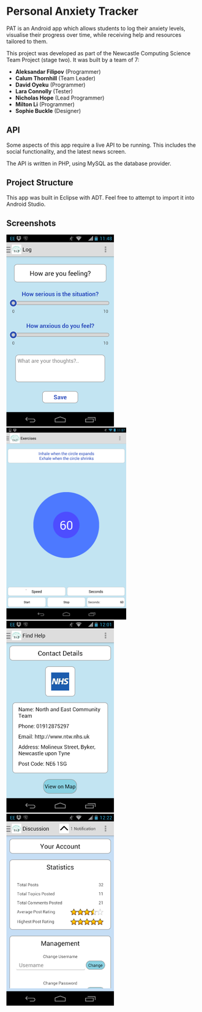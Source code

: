 # Personal Anxiety Tracker
PAT is an Android app which allows students to log their anxiety levels, visualise their progress over time, while receiving help and resources tailored to them.

This project was developed as part of the Newcastle Computing Science Team Project (stage two). It was built by a team of 7:
- <b>Aleksandar Filipov</b> (Programmer)
- <b>Calum Thornhill</b> (Team Leader)
- <b>David Oyeku</b> (Programmer)
- <b>Lara Connolly</b> (Tester)
- <b>Nicholas Hope</b> (Lead Programmer)
- <b>Milton Li</b> (Programmer)
- <b>Sophie Buckle</b> (Designer)

## API
Some aspects of this app require a live API to be running. This includes the social functionality, and the latest news screen.

The API is written in PHP, using MySQL as the database provider.

## Project Structure
This app was built in Eclipse with ADT. Feel free to attempt to import it into Android Studio.

## Screenshots
<img src="https://github.com/NickToony/PersonalAnxietyTrackerApp/blob/master/github/screenshot1.png" height="500"/>
<img src="https://github.com/NickToony/PersonalAnxietyTrackerApp/blob/master/github/screenshot2.png" height="500"/>
<img src="https://github.com/NickToony/PersonalAnxietyTrackerApp/blob/master/github/screenshot3.png" height="500"/>
<img src="https://github.com/NickToony/PersonalAnxietyTrackerApp/blob/master/github/screenshot4.png" height="500"/>
